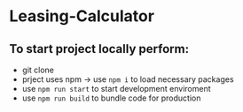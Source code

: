 # Leasing-Calculator

## To start project locally perform:
- git clone
- prject uses npm -> use `npm i` to load necessary packages
- use `npm run start` to start development enviroment
- use `npm run build` to bundle code for production

